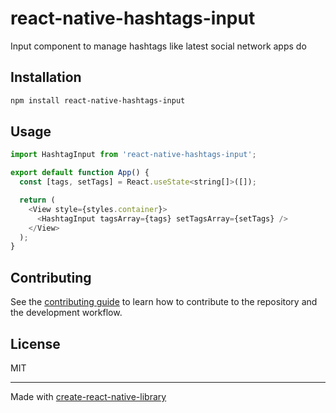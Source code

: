 # react-native-hashtags-input

Input component to manage hashtags like latest social network apps do

## Installation

```sh
npm install react-native-hashtags-input
```

## Usage

```js
import HashtagInput from 'react-native-hashtags-input';

export default function App() {
  const [tags, setTags] = React.useState<string[]>([]);

  return (
    <View style={styles.container}>
      <HashtagInput tagsArray={tags} setTagsArray={setTags} />
    </View>
  );
}
```

## Contributing

See the [contributing guide](CONTRIBUTING.md) to learn how to contribute to the repository and the development workflow.

## License

MIT

---

Made with [create-react-native-library](https://github.com/callstack/react-native-builder-bob)
